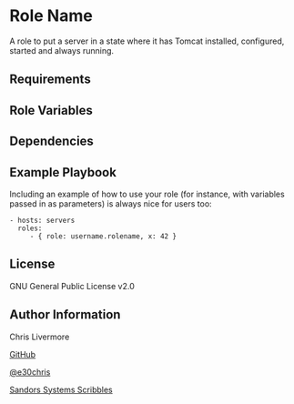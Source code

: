 Role Name
=========

A role to put a server in a state where it has Tomcat installed, configured, started and always running.

Requirements
------------


Role Variables
--------------


Dependencies
------------


Example Playbook
----------------

Including an example of how to use your role (for instance, with variables passed in as parameters) is always nice for users too:

    - hosts: servers
      roles:
         - { role: username.rolename, x: 42 }

License
-------

GNU General Public License v2.0

Author Information
------------------

Chris Livermore

[GitHub](https://github.com/e30chris)

[@e30chris](https://twitter.com/e30chris)

[Sandors Systems Scribbles](http://sandorsscribbl.es/)
